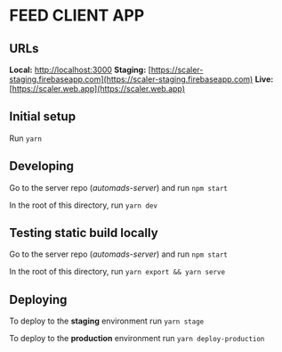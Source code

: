 # FEED CLIENT APP

## URLs

**Local:** [http://localhost:3000](http://localhost:3000)
**Staging:** [https://scaler-staging.firebaseapp.com](https://scaler-staging.firebaseapp.com)
**Live:** [https://scaler.web.app](https://scaler.web.app)

## Initial setup

Run `yarn`


## Developing

Go to the server repo (*automads-server*) and run `npm start`

In the root of this directory, run `yarn dev`


## Testing static build locally

Go to the server repo (*automads-server*) and run `npm start`

In the root of this directory, run `yarn export && yarn serve`


## Deploying

To deploy to the **staging** environment run `yarn stage`

To deploy to the **production** environment run `yarn deploy-production`